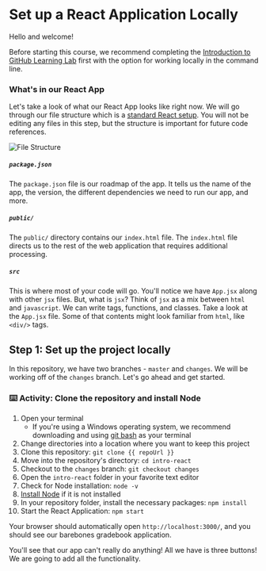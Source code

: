 
# Set up a React Application Locally

Hello and welcome!

Before starting this course, we recommend completing the [Introduction to GitHub Learning Lab](https://lab.github.com/githubtraining/introduction-to-github) first with the option for working locally in the command line.

### What's in our React App

Let's take a look of what our React App looks like right now. We will go through our file structure which is a [standard React setup](https://facebook.github.io/create-react-app/docs/getting-started). You will not be editing any files in this step, but the structure is important for future code references.

![File Structure](https://user-images.githubusercontent.com/25253905/61294641-28e68700-a78b-11e9-9bc1-ff468312ca8b.png)

##### `package.json`

The `package.json` file is our roadmap of the app. It tells us the name of the app, the version, the different dependencies we need to run our app, and more.

##### `public/`

The `public/` directory contains our `index.html` file. The `index.html` file directs us to the rest of the web application that requires additional processing.

##### `src`

This is where most of your code will go. You'll notice we have `App.jsx` along with other `jsx` files. But, what is `jsx`? Think of `jsx` as a mix between `html` and `javascript`. We can write tags, functions, and classes. Take a look at the `App.jsx` file. Some of that contents might look familiar from `html`, like `<div/>` tags.

## Step 1: Set up the project locally

In this repository, we have two branches - `master` and `changes`. We will be working off of the `changes` branch. Let's go ahead and get started.

### :keyboard: Activity: Clone the repository and install Node

1. Open your terminal
    - If you're using a Windows operating system, we recommend downloading and using [git bash](https://git-scm.com/downloads) as your terminal
2. Change directories into a location where you want to keep this project
3. Clone this repository: `git clone {{ repoUrl }}`
4. Move into the repository's directory: `cd intro-react`
5. Checkout to the `changes` branch: `git checkout changes`
6. Open the `intro-react` folder in your favorite text editor
7. Check for Node installation: `node -v`
8. [Install Node](https://nodejs.org/en/download/) if it is not installed
9. In your repository folder, install the necessary packages: `npm install`
10. Start the React Application: `npm start`

Your browser should automatically open `http://localhost:3000/`, and you should see our barebones gradebook application.

You'll see that our app can't really do anything! All we have is three buttons! We are going to add all the functionality.
